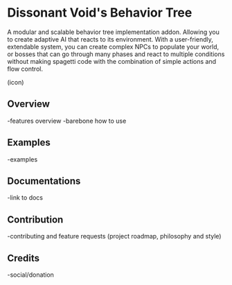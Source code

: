 # Dissonant Void's Behavior Tree
A modular and scalable behavior tree implementation addon. Allowing you to create adaptive AI that reacts to its environment. With a user-friendly, extendable system, you can create complex NPCs to populate your world, or bosses that can go through many phases and react to multiple conditions without making spagetti code with the combination of simple actions and flow control.

(icon)

## Overview
-features overview
-barebone how to use

## Examples
-examples

## Documentations
-link to docs

## Contribution
-contributing and feature requests (project roadmap, philosophy and style)

## Credits
-social/donation
